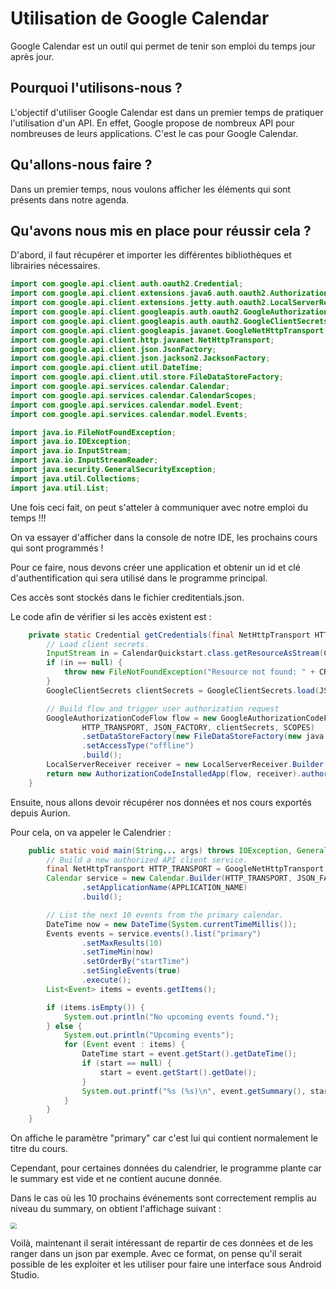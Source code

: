 # **Utilisation de Google Calendar**

Google Calendar est un outil qui permet de tenir son emploi du temps jour après jour.

## Pourquoi l'utilisons-nous ?

L'objectif d'utiliser Google Calendar est dans un premier temps de pratiquer l'utilisation d'un API. En effet, Google propose de nombreux API pour nombreuses de leurs applications. C'est le cas pour Google Calendar.

## Qu'allons-nous faire ?

Dans un premier temps, nous voulons afficher les éléments qui sont présents dans notre agenda.

## Qu'avons nous mis en place pour réussir cela ?

D'abord, il faut récupérer et importer les différentes bibliothèques et librairies nécessaires.

```java
import com.google.api.client.auth.oauth2.Credential;
import com.google.api.client.extensions.java6.auth.oauth2.AuthorizationCodeInstalledApp;
import com.google.api.client.extensions.jetty.auth.oauth2.LocalServerReceiver;
import com.google.api.client.googleapis.auth.oauth2.GoogleAuthorizationCodeFlow;
import com.google.api.client.googleapis.auth.oauth2.GoogleClientSecrets;
import com.google.api.client.googleapis.javanet.GoogleNetHttpTransport;
import com.google.api.client.http.javanet.NetHttpTransport;
import com.google.api.client.json.JsonFactory;
import com.google.api.client.json.jackson2.JacksonFactory;
import com.google.api.client.util.DateTime;
import com.google.api.client.util.store.FileDataStoreFactory;
import com.google.api.services.calendar.Calendar;
import com.google.api.services.calendar.CalendarScopes;
import com.google.api.services.calendar.model.Event;
import com.google.api.services.calendar.model.Events;

import java.io.FileNotFoundException;
import java.io.IOException;
import java.io.InputStream;
import java.io.InputStreamReader;
import java.security.GeneralSecurityException;
import java.util.Collections;
import java.util.List;

```

Une fois ceci fait, on peut s'atteler à communiquer avec notre emploi du temps !!!

On va essayer d'afficher dans la console de notre IDE, les prochains cours qui sont programmés !

Pour ce faire, nous devons créer une application et obtenir un id et clé d'authentification qui sera utilisé dans le programme principal.

Ces accès sont stockés dans le fichier creditentials.json.

Le code afin de vérifier si les accès existent est :

```java
    private static Credential getCredentials(final NetHttpTransport HTTP_TRANSPORT) throws IOException {
        // Load client secrets.
        InputStream in = CalendarQuickstart.class.getResourceAsStream(CREDENTIALS_FILE_PATH);
        if (in == null) {
            throw new FileNotFoundException("Resource not found: " + CREDENTIALS_FILE_PATH);
        }
        GoogleClientSecrets clientSecrets = GoogleClientSecrets.load(JSON_FACTORY, new InputStreamReader(in));

        // Build flow and trigger user authorization request
        GoogleAuthorizationCodeFlow flow = new GoogleAuthorizationCodeFlow.Builder(
                HTTP_TRANSPORT, JSON_FACTORY, clientSecrets, SCOPES)
                .setDataStoreFactory(new FileDataStoreFactory(new java.io.File(TOKENS_DIRECTORY_PATH)))
                .setAccessType("offline")
                .build();
        LocalServerReceiver receiver = new LocalServerReceiver.Builder().setPort(8888).build();
        return new AuthorizationCodeInstalledApp(flow, receiver).authorize("user");
    }
```

Ensuite, nous allons devoir récupérer nos données et nos cours exportés depuis Aurion.

Pour cela, on va appeler le Calendrier :

```java
    public static void main(String... args) throws IOException, GeneralSecurityException {
        // Build a new authorized API client service.
        final NetHttpTransport HTTP_TRANSPORT = GoogleNetHttpTransport.newTrustedTransport();
        Calendar service = new Calendar.Builder(HTTP_TRANSPORT, JSON_FACTORY, getCredentials(HTTP_TRANSPORT))
                .setApplicationName(APPLICATION_NAME)
                .build();

        // List the next 10 events from the primary calendar.
        DateTime now = new DateTime(System.currentTimeMillis());
        Events events = service.events().list("primary")
                .setMaxResults(10)
                .setTimeMin(now)
                .setOrderBy("startTime")
                .setSingleEvents(true)
                .execute();
        List<Event> items = events.getItems();

        if (items.isEmpty()) {
            System.out.println("No upcoming events found.");
        } else {
            System.out.println("Upcoming events");
            for (Event event : items) {
                DateTime start = event.getStart().getDateTime();
                if (start == null) {
                    start = event.getStart().getDate();
                }
                System.out.printf("%s (%s)\n", event.getSummary(), start);
            }
        }
    }
```

On affiche le paramètre "primary" car c'est lui qui contient normalement le titre du cours.

Cependant, pour certaines données du calendrier, le programme plante car le summary est vide et ne contient aucune donnée.

Dans le cas où les 10 prochains événements sont correctement remplis au niveau du summary, on obtient l'affichage suivant :

<img src="C:\Users\Ervin\Documents\GitHub\ANDAPP\GoogleCalendar\Images\Results_Java.PNG" style="zoom:60%;" />

Voilà, maintenant il serait intéressant de repartir de ces données et de les ranger dans un json par exemple. Avec ce format, on pense qu'il serait possible de les exploiter et les utiliser pour faire une interface sous Android Studio.

